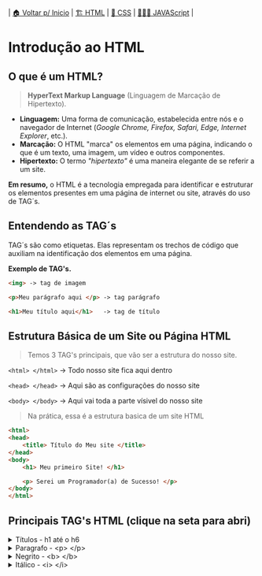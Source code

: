 | [🏠 Voltar p/ Inicio](../) | [🏗️ HTML](./html.md) | [💈 CSS](./css.md) | [👨🏻‍💻 JAVAScript](./js.md) |


# Introdução ao HTML
## O que é um HTML?
> **HyperText Markup Language** (Linguagem de Marcação de Hipertexto).

- **Linguagem:** Uma forma de comunicação, estabelecida entre nós e o navegador de Internet (*Google Chrome, Firefox, Safari, Edge, Internet Explorer*, etc.).
- **Marcação:** O HTML "marca" os elementos em uma página, indicando o que é um texto, uma imagem, um vídeo e outros componentes.
- **Hipertexto:** O termo *"hipertexto"* é uma maneira elegante de se referir a um site.

**Em resumo,** o HTML é a tecnologia empregada para identificar e estruturar os elementos presentes em uma página de internet ou site, através do uso de TAG´s.

## Entendendo as TAG´s
TAG´s são como etiquetas. Elas representam os trechos de código que auxiliam na identificação dos elementos em uma página.


**Exemplo de TAG's.**
```html	
<img> -> tag de imagem

<p>Meu parágrafo aqui </p> -> tag parágrafo 

<h1>Meu título aqui</h1>   -> tag de título
```

## Estrutura Básica de um Site ou Página HTML

> Temos 3 TAG's principais, que vão ser a estrutura do nosso site.

`<html> </html>`  -> Todo nosso site fica aqui dentro

`<head> </head>`  -> Aqui são as configurações do nosso site

`<body> </body>`  -> Aqui vai toda a parte vísivel do nosso site

> Na prática, essa é a estrutura basica de um site HTML

```html
<html> 
<head> 
	<title> Título do Meu site </title>
</head>
<body>
	<h1> Meu primeiro Site! </h1>

	<p> Serei um Programador(a) de Sucesso! </p>
</body>
</html>
```

## Principais TAG's HTML (clique na seta para abri)


<details>
<summary>Títulos - h1 até o h6</summary>

	Em HTML, os títulos são categorizados de h1 a h6. O h1 representa o título de maior relevância na página, enquanto o h6 é atribuído aos títulos de menor importância.

			<h1> Seu título H1 </h1>
			<h2> Seu título H2 </h2>
			<h3> Seu título H3 </h3>
			<h4> Seu título H4 </h4>
			<h5> Seu título H5 </h5>
			<h6> Seu título H6 </h6>


</details>

<details>
<summary>Paragrafo - &lt;p&gt; &lt;/p&gt; </summary>

```html
<p>Meu parágrafo, texto que você desejar...</p>
```
</details>

<details>
<summary>Negrito - &lt;b&gt; &lt;/b&gt; </summary>

```html
<p> Seu texto em <b>negrito</b> ou <strong>Negrito<strong> </p>
```

</details>


<details>
<summary>Itálico  - &lt;i&gt; &lt;/i&gt; </summary>

```
<p> Esse é o meu <i>texto em itálico</i> </p>
```

</details>